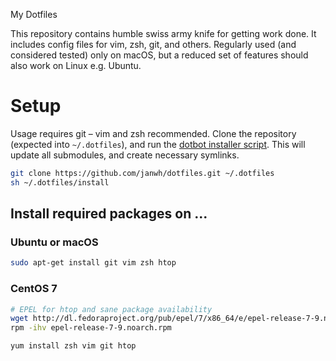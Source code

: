 My Dotfiles

This repository contains humble swiss army knife for getting work done. It includes config files for vim, zsh, git, and others. Regularly used (and considered tested) only on macOS, but a reduced set of features should also work on Linux e.g. Ubuntu.

# Setup

Usage requires git – vim and zsh recommended. Clone the repository (expected into `~/.dotfiles`), and run the [dotbot installer script](https://github.com/anishathalye/dotbot/). This will update all submodules, and create necessary symlinks.

```bash
git clone https://github.com/janwh/dotfiles.git ~/.dotfiles
sh ~/.dotfiles/install
```


## Install required packages on ...

### Ubuntu or macOS

```bash
sudo apt-get install git vim zsh htop
```

### CentOS 7

```bash
# EPEL for htop and sane package availability
wget http://dl.fedoraproject.org/pub/epel/7/x86_64/e/epel-release-7-9.noarch.rpm
rpm -ihv epel-release-7-9.noarch.rpm

yum install zsh vim git htop
```
